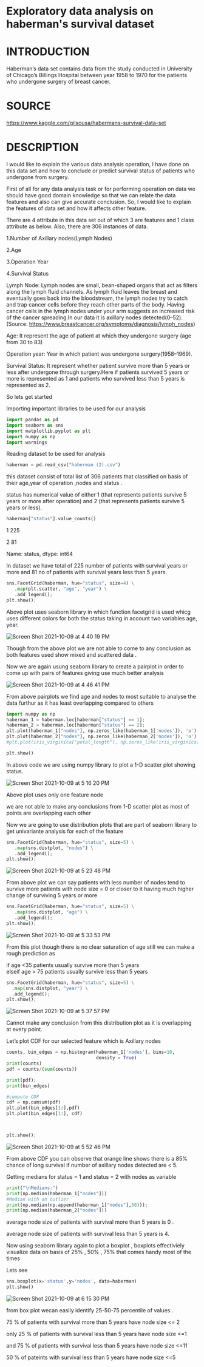 # Exploratory data analysis on haberman's survival dataset
# INTRODUCTION
Haberman’s data set contains data from the study conducted in University of Chicago’s Billings Hospital between year 1958 to 1970 for the patients who undergone surgery of breast cancer. 
# SOURCE
https://www.kaggle.com/gilsousa/habermans-survival-data-set
# DESCRIPTION
I would like to explain the various data analysis operation, I have done on this data set and how to conclude or predict survival status of patients who undergone from surgery.


First of all for any data analysis task or for performing operation on data we should have good domain knowledge so that we can relate the data features and also can give accurate conclusion. So, I would like to explain the features of data set and how it affects other feature.


There are 4 attribute in this data set out of which 3 are features and 1 class attribute as below. Also, there are 306 instances of data.

1.Number of Axillary nodes(Lymph Nodes)

2.Age

3.Operation Year

4.Survival Status


Lymph Node: Lymph nodes are small, bean-shaped organs that act as filters along the lymph fluid channels. As lymph fluid leaves the breast and eventually goes back into the bloodstream, the lymph nodes try to catch and trap cancer cells before they reach other parts of the body. Having cancer cells in the lymph nodes under your arm suggests an increased risk of the cancer spreading.In our data it is axillary nodes detected(0–52).
(Source: https://www.breastcancer.org/symptoms/diagnosis/lymph_nodes)

Age: It represent the age of patient at which they undergone surgery (age from 30 to 83)

Operation year: Year in which patient was undergone surgery(1958–1969).

Survival Status: It represent whether patient survive more than 5 years or less after undergone through surgery.Here if patients survived 5 years or more is represented as 1 and patients who survived less than 5 years is represented as 2.

So lets get started 

Importing important libraries to be used for our analysis 

```python
import pandas as pd
import seaborn as sns
import matplotlib.pyplot as plt
import numpy as np
import warnings
```

Reading dataset to be used for analysis
```python
haberman = pd.read_csv("haberman (2).csv")
```
this dataset consist of total list of 306 patients that classified on basis of their age,year of operation ,nodes and status .

status has numerical value of either 1 (that represents patients survive 5 years or more after operation) and 2 (that represents patients survive 5 years or less).

```python
haberman["status"].value_counts()
```
1    225

2     81

Name: status, dtype: int64

In dataset we have total of 225 number of patients with survival years or more and 81 no of patients with survival years less than 5 years.

```python
sns.FacetGrid(haberman, hue="status", size=4) \
   .map(plt.scatter, "age", "year") \
   .add_legend();
plt.show();
```
Above plot uses seaborn library in which function facetgrid is used whicg uses different colors for both the status taking in account two variables age, year.

![Screen Shot 2021-10-09 at 4 40 19 PM](https://user-images.githubusercontent.com/90976062/136655742-a39e1d1c-e396-4d4b-9f84-8608b4d05987.png)


Though from the above plot we are not able to come to any conclusion as both features used show mixed and scattered data .

Now we are again usung seaborn library to create a pairplot in order to come up with pairs of features giving use much better analysis 

![Screen Shot 2021-10-09 at 4 46 41 PM](https://user-images.githubusercontent.com/90976062/136655860-25efafea-083c-42eb-97bd-d2299127d9ae.png)

From above pairplots we find age and nodes to most suitable to analyse the data furthur as it has least overlapping compared to others


```python
import numpy as np
haberman_1 = haberman.loc[haberman["status"] == 1]; 
haberman_2 = haberman.loc[haberman["status"] == 2];
plt.plot(haberman_1["nodes"], np.zeros_like(haberman_1['nodes']), 'o')
plt.plot(haberman_2["nodes"], np.zeros_like(haberman_2['nodes']), 'o')
#plt.plot(iris_virginica["petal_length"], np.zeros_like(iris_virginica['petal_length']), 'o')

plt.show()
```

In above code we are using numpy library to plot a 1-D scatter plot showing status.

![Screen Shot 2021-10-09 at 5 16 20 PM](https://user-images.githubusercontent.com/90976062/136656697-5891a004-b5a4-4144-9976-7778fa8588cd.png)

Above plot uses only one feature node 

we are not able to make any conclusions from 1-D scatter plot as most of points are overlapping each other 

Now we are going to use distribution plots that are part of seaborn library to get univariante analysis for each of the feature

```python
sns.FacetGrid(haberman, hue="status", size=5) \
   .map(sns.distplot, "nodes") \
   .add_legend();
plt.show();
```

![Screen Shot 2021-10-09 at 5 23 48 PM](https://user-images.githubusercontent.com/90976062/136656858-ed23a0f4-f6c5-455c-8441-0dc7af659ce3.png)

From above plot we can say patients with less number of nodes tend to survive more patients with node size = 0 or closer to it having much higher change of surviving 5 years or more

```python
sns.FacetGrid(haberman, hue="status", size=5) \
   .map(sns.distplot, "age") \
   .add_legend();
plt.show();
```

![Screen Shot 2021-10-09 at 5 33 53 PM](https://user-images.githubusercontent.com/90976062/136657124-511e7825-8ca3-4655-9be5-57ff990a8879.png)

From this plot though there is no clear saturation of age still we can make a rough prediction as 

 if age <35 patients usually survive more than 5 years  
 elseif age > 75 patients usually survive less than 5 years 
 
 ```python
 sns.FacetGrid(haberman, hue="status", size=5) \
   .map(sns.distplot, "year") \
   .add_legend();
plt.show();
```

![Screen Shot 2021-10-09 at 5 37 57 PM](https://user-images.githubusercontent.com/90976062/136657235-c48cae2a-d119-46cf-81d6-6b266f89c272.png)

Cannot make any conclusion from this distribution plot as it is overlapping at every point.

Let’s plot CDF for our selected feature which is Axillary nodes

```python
counts, bin_edges = np.histogram(haberman_1['nodes'], bins=10, 
                                 density = True)
print(counts)
pdf = counts/(sum(counts))

print(pdf);
print(bin_edges)

#compute CDF
cdf = np.cumsum(pdf)
plt.plot(bin_edges[1:],pdf)
plt.plot(bin_edges[1:], cdf)



plt.show();
```

![Screen Shot 2021-10-09 at 5 52 46 PM](https://user-images.githubusercontent.com/90976062/136657763-b1d35903-ed60-4cc0-bdac-24ca54ce119a.png)

From above CDF you can observe that orange line shows there is a 85% chance of long survival if number of axillary nodes detected are < 5.

Getting medians for status = 1 and status = 2 with nodes as variable 

```python
print("\nMedians:")
print(np.median(haberman_1["nodes"]))
#Median with an outlier
print(np.median(np.append(haberman_1["nodes"],50)));
print(np.median(haberman_2["nodes"]))
```

 average node size of patients with survival more than 5 years is 0 .
 
 average node size of patients with survival less than 5 years is 4.
 
 Now using seaborn library again to plot a boxplot , boxplots effectiviely visualize data on basis of 25% , 50% , 75% that comes handy most of the times 
 
 Lets see
 
 ```python
 sns.boxplot(x='status',y='nodes', data=haberman)
plt.show()
```
![Screen Shot 2021-10-09 at 6 15 30 PM](https://user-images.githubusercontent.com/90976062/136658400-3106cf94-ad9b-4d6b-a2a5-bc108ce0b74d.png)

 from box plot wecan easily identify 25-50-75 percentile of values .
 
 75 % of patients with survival more than 5 years have node size <= 2
 
 only 25 % of patients with survival less than 5 years have node size <=1
 
 and 75 % of patients with survival less than 5 years have node size <=11
 
 50 % of pateints with survival less than 5 years have node size <=5
 
 

